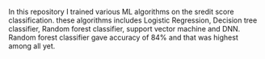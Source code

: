 In this repository I trained various ML algorithms on the sredit score classification. these algorithms includes Logistic Regression, Decision tree classifier,
Random forest classifier, support vector machine and DNN. Random forest classifier gave accuracy of 84% and that was highest among all yet.
